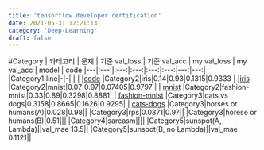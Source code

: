 ```yaml
---
title: 'tensorflow developer certification'
date: 2021-05-31 12:21:13
category: 'Deep-Learning'
draft: false
---
```


#Category
| 카테고리 | 문제 | 기준 val_loss | 기준 val_acc | my val_loss | my val_acc | model | code
|---|:---:|:---:|:---:|:---:|:---:|---:|---:|
|Category1|line|-|-| | | |[code](deep-learning/line)
|Category2|iris|0.14|0.93|0.1315|0.9333 | |[iris](../../deep-learning/iris)
|Category2|mnist|0.07|0.97|0.07405|0.9797 | | [mnist](../../deep-learning/mnist)
|Category2|fashion-mnist|0.33|0.89|0.3298|0.8881| | [fashion-mnist](../../deep-learning/fashion-mnist)
|Category3|cats vs dogs|0.3158|0.8665|0.1626|0.9295| | [cats-dogs](../../deep-learning/cats-dogs)
|Category3|horses or humans(A)|0.028|0.98||
|Category3|rps|0.0871|0.97||
|Category3|horese or humans(B)|0.51|||
|Category4|sarcasm||||
|Category5|sunspot(A, Lambda)||val_mae 13.5||
|Category5|sunspot(B, no Lambda)||val_mae 0.1121||

